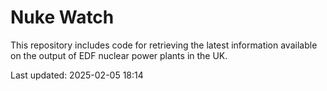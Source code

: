 # Nuke Watch

This repository includes code for retrieving the latest information available on the output of EDF nuclear power plants in the UK.

Last updated: 2025-02-05 18:14